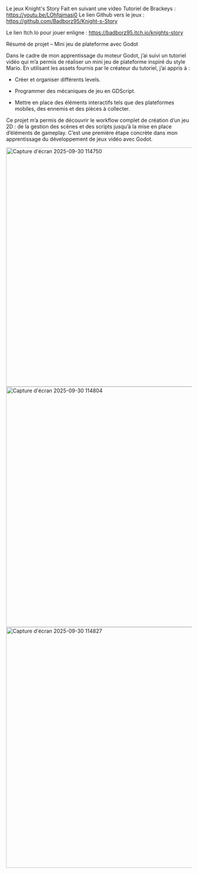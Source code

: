 Le jeux Knight's Story
Fait en suivant une video Tutoriel de Brackeys : https://youtu.be/LOhfqjmasi0
Le lien Github vers le jeux : https://github.com/Badborz95/Knight-s-Story

Le lien Itch.Io pour jouer enligne : https://badborz95.itch.io/knights-story

Résumé de projet – Mini jeu de plateforme avec Godot

Dans le cadre de mon apprentissage du moteur Godot, j’ai suivi un tutoriel vidéo qui m’a permis de réaliser un mini jeu de plateforme inspiré du style Mario. En utilisant les assets fournis par le créateur du tutoriel, j’ai appris à :

- Créer et organiser différents levels.

- Programmer des mécaniques de jeu en GDScript.

- Mettre en place des éléments interactifs tels que des plateformes mobiles, des ennemis et des pièces à collecter.

Ce projet m’a permis de découvrir le workflow complet de création d’un jeu 2D : de la gestion des scènes et des scripts jusqu’à la mise en place d’éléments de gameplay. C’est une première étape concrète dans mon apprentissage du développement de jeux vidéo avec Godot.

<img width="1147" height="647" alt="Capture d'écran 2025-09-30 114750" src="https://github.com/user-attachments/assets/bb2a2fda-032a-433d-9a95-09ec6690304a" />
<img width="1150" height="650" alt="Capture d'écran 2025-09-30 114804" src="https://github.com/user-attachments/assets/af16c953-d6fb-4a9f-81af-62f01678aa96" />
<img width="1149" height="651" alt="Capture d'écran 2025-09-30 114827" src="https://github.com/user-attachments/assets/e5ec67c3-9a65-4c05-a795-147d30ba6078" />
